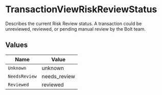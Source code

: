 # TransactionViewRiskReviewStatus

Describes the current Risk Review status. A transaction could be unreviewed, reviewed, or pending manual review by the Bolt team.


## Values

| Name          | Value         |
| ------------- | ------------- |
| `Unknown`     | unknown       |
| `NeedsReview` | needs_review  |
| `Reviewed`    | reviewed      |